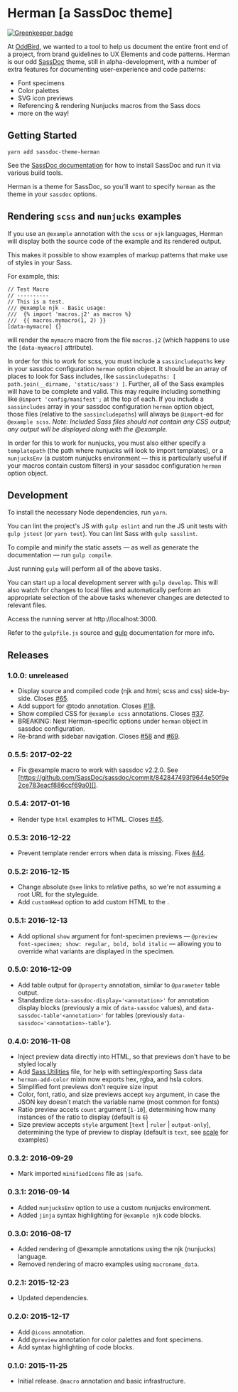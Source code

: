 Herman [a SassDoc theme]
========================

[![Greenkeeper badge](https://badges.greenkeeper.io/oddbird/sassdoc-theme-herman.svg)](https://greenkeeper.io/)

At [OddBird][oddbird],
we wanted to a tool to help us
document the entire front end of a project,
from brand guidelines to UX Elements and code patterns.
Herman is our odd [SassDoc][SassDoc] theme,
still in alpha-development,
with a number of extra features for documenting
user-experience and code patterns:

- Font specimens
- Color palettes
- SVG icon previews
- Referencing & rendering Nunjucks macros from the Sass docs
- more on the way!

[oddbird]: http://oddbird.net/
[SassDoc]: http://sassdoc.com/


Getting Started
---------------

```
yarn add sassdoc-theme-herman
```

See the [SassDoc documentation](http://sassdoc.com/getting-started/)
for how to install SassDoc and run it via various build tools.

Herman is a theme for SassDoc,
so you'll want to specify `herman`
as the theme in your `sassdoc` options.


Rendering `scss` and `nunjucks` examples
----------------------------------------

If you use an `@example` annotation with the `scss` or `njk` languages,
Herman will display both the source code of the example
and its rendered output.

This makes it possible to show examples of markup patterns
that make use of styles in your Sass.

For example, this:

	// Test Macro
	// ----------
	// This is a test.
	/// @example njk - Basic usage:
	///  {% import 'macros.j2' as macros %}
	///  {{ macros.mymacro(1, 2) }}
	[data-mymacro] {}

will render the `mymacro` macro from the file `macros.j2`
(which happens to use the `[data-mymacro]` attribute).

In order for this to work for scss, you must include a `sassincludepaths` key
in your sassdoc configuration `herman` option object. It should be an array of
places to look for Sass includes, like
`sassincludepaths: [ path.join(__dirname, 'static/sass') ]`. Further, all of
the Sass examples will have to be complete and valid. This may require
including something like `@import 'config/manifest';` at the top of each. If
you include a `sassincludes` array in your sassdoc configuration `herman`
option object, those files (relative to the `sassincludepaths`) will always be
`@import`-ed for `@example scss`. *Note: Included Sass files should not contain
any CSS output; any output will be displayed along with the @example.*

In order for this to work for nunjucks,
you must also either specify a `templatepath`
(the path where nunjucks will look to import templates),
or a `nunjucksEnv` (a custom nunjucks environment —
this is particularly useful if your macros contain custom filters)
in your sassdoc configuration `herman` option object.


Development
-----------

To install the necessary Node dependencies, run ``yarn``.

You can lint the project's JS with ``gulp eslint``
and run the JS unit tests with ``gulp jstest``
(or ``yarn test``).
You can lint Sass with
``gulp sasslint``.

To compile and minify the static assets —
as well as generate the documentation —
run ``gulp compile``.

Just running ``gulp`` will perform all of the above tasks.

You can start up a local development server with ``gulp develop``.
This will also watch for changes to local files
and automatically perform an appropriate selection of the above tasks
whenever changes are detected to relevant files.

Access the running server at http://localhost:3000.

Refer to the ``gulpfile.js`` source
and [gulp](http://gulpjs.com/) documentation
for more info.


Releases
--------

### 1.0.0: unreleased

- Display source and compiled code (njk and html; scss and css) side-by-side.
  Closes [#65](https://github.com/oddbird/sassdoc-theme-herman/issues/65).
- Add support for @todo annotation. Closes
  [#18](https://github.com/oddbird/sassdoc-theme-herman/issues/18).
- Show compiled CSS for `@example scss` annotations. Closes
  [#37](https://github.com/oddbird/sassdoc-theme-herman/issues/37).
- BREAKING: Nest Herman-specific options under `herman` object in sassdoc
  configuration.
- Re-brand with sidebar navigation. Closes
  [#58](https://github.com/oddbird/sassdoc-theme-herman/issues/58) and
  [#69](https://github.com/oddbird/sassdoc-theme-herman/issues/69).

### 0.5.5: 2017-02-22

- Fix @example macro to work with sassdoc v2.2.0. See
  [https://github.com/SassDoc/sassdoc/commit/842847493f9644e50f9e2ce783eacf886ccf69a0][].

### 0.5.4: 2017-01-16

- Render type `html` examples to HTML. Closes
  [#45](https://github.com/oddbird/sassdoc-theme-herman/issues/45).


### 0.5.3: 2016-12-22

- Prevent template render errors when data is missing. Fixes
  [#44](https://github.com/oddbird/sassdoc-theme-herman/issues/44).


### 0.5.2: 2016-12-15

- Change absolute `@see` links to relative paths,
  so we're not assuming a root URL for the styleguide.
- Add `customHead` option to add custom HTML to the <head>.


### 0.5.1: 2016-12-13

- Add optional `show` argument for font-specimen previews —
  `@preview font-specimen; show: regular, bold, bold italic` —
  allowing you to override what variants are displayed
  in the specimen.


### 0.5.0: 2016-12-09

- Add table output for `@property` annotation,
  similar to `@parameter` table output.
- Standardize `data-sassdoc-display='<annotation>'`
  for annotation display blocks
  (previously a mix of `data-sassdoc` values),
  and `data-sassdoc-table'<annotation>'` for tables
  (previously `data-sassdoc='<annotation>-table'`).


### 0.4.0: 2016-11-08

- Inject preview data directly into HTML,
  so that previews don't have to be styled locally
- Add [Sass Utilities](sass-utilities.html) file,
  for help with setting/exporting Sass data
- `herman-add-color` mixin now exports hex, rgba, and hsla colors.
- Simplified font previews don't require size input
- Color, font, ratio, and size previews accept `key` argument,
  in case the JSON key doesn't match the variable name
  (most common for fonts)
- Ratio preview accets `count` argument [`1-10`],
  determining how many instances of the ratio to display
  (default is `6`)
- Size preview accepts `style` argument [`text` | `ruler` | `output-only`],
  determining the type of preview to display
  (default is `text`, see [scale](scale.html) for examples)

### 0.3.2: 2016-09-29

- Mark imported `minifiedIcons` file as `|safe`.

### 0.3.1: 2016-09-14

- Added `nunjucksEnv` option to use a custom nunjucks environment.
- Added `jinja` syntax highlighting for `@example njk` code blocks.

### 0.3.0: 2016-08-17

- Added rendering of @example annotations using the njk (nunjucks) language.
- Removed rendering of macro examples using `macroname_data`.

### 0.2.1: 2015-12-23

- Updated dependencies.

### 0.2.0: 2015-12-17

- Add `@icons` annotation.
- Add `@preview` annotation for color palettes and font specimens.
- Add syntax highlighting of code blocks.

### 0.1.0: 2015-11-25

- Initial release. `@macro` annotation and basic infrastructure.
